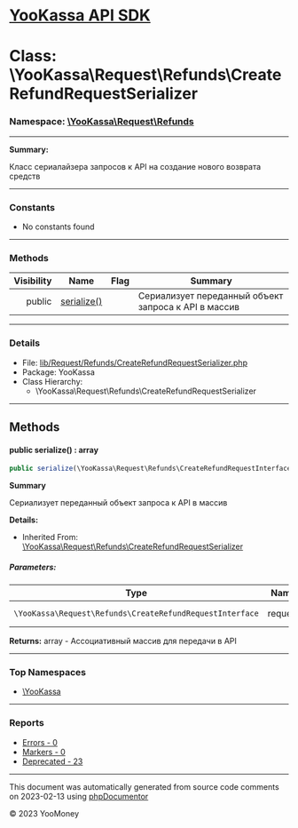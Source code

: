 # [YooKassa API SDK](../home.md)

# Class: \YooKassa\Request\Refunds\CreateRefundRequestSerializer
### Namespace: [\YooKassa\Request\Refunds](../namespaces/yookassa-request-refunds.md)
---
**Summary:**

Класс сериалайзера запросов к API на создание нового возврата средств


---
### Constants
* No constants found

---
### Methods
| Visibility | Name | Flag | Summary |
| ----------:| ---- | ---- | ------- |
| public | [serialize()](../classes/YooKassa-Request-Refunds-CreateRefundRequestSerializer.md#method_serialize) |  | Сериализует переданный объект запроса к API в массив |

---
### Details
* File: [lib/Request/Refunds/CreateRefundRequestSerializer.php](../../lib/Request/Refunds/CreateRefundRequestSerializer.php)
* Package: YooKassa
* Class Hierarchy:
  * \YooKassa\Request\Refunds\CreateRefundRequestSerializer

---
## Methods
<a name="method_serialize" class="anchor"></a>
#### public serialize() : array

```php
public serialize(\YooKassa\Request\Refunds\CreateRefundRequestInterface $request) : array
```

**Summary**

Сериализует переданный объект запроса к API в массив

**Details:**
* Inherited From: [\YooKassa\Request\Refunds\CreateRefundRequestSerializer](../classes/YooKassa-Request-Refunds-CreateRefundRequestSerializer.md)

##### Parameters:
| Type | Name | Description |
| ---- | ---- | ----------- |
| <code lang="php">\YooKassa\Request\Refunds\CreateRefundRequestInterface</code> | request  | Сериализуемый объект запроса |

**Returns:** array - Ассоциативный массив для передачи в API



---

### Top Namespaces

* [\YooKassa](../namespaces/yookassa.md)

---

### Reports
* [Errors - 0](../reports/errors.md)
* [Markers - 0](../reports/markers.md)
* [Deprecated - 23](../reports/deprecated.md)

---

This document was automatically generated from source code comments on 2023-02-13 using [phpDocumentor](http://www.phpdoc.org/)

&copy; 2023 YooMoney